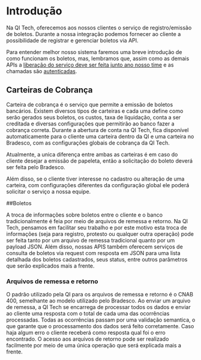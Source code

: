 # Introdução

Na QI Tech, oferecemos aos nossos clientes o serviço de registro/emissão de boletos.
Durante a nossa integração podemos fornecer ao cliente a possibilidade de
registrar e gerenciar boletos via API.

Para entender melhor nosso sistema faremos uma breve introdução de como funcionam
os boletos, mas, lembramos que, assim como as demais APIs a
[liberação do serviço deve ser feita junto ano nosso time](?112) e as
chamadas são [autenticadas](?221).

## Carteiras de Cobrança

Carteira de cobrança é o serviço que permite a emissão de boletos bancários. Existem
diversos tipos de carteiras e cada uma define como serão gerados seus boletos, os custos,
taxa de liquidação, conta a ser creditada e diversas configurações que permitirão ao banco
fazer a cobrança correta.
Durante a abertura de conta na QI Tech, fica disponível automaticamente para o cliente uma carteira
dentro da QI e uma carteira no Bradesco, com as configurações globais de cobrança da QI Tech.

Atualmente, a unica diferença entre ambas as carteiras é em caso do cliente desejar a emissão de papeleta,
então a solicitação do boleto deverá ser feita pelo Bradesco.

Além disso, se o cliente tiver interesse no cadastro ou alteração de uma carteira, com configurações diferentes da
configuração global ele poderá solicitar o serviço a nossa equipe.

##Boletos

A troca de informações sobre boletos entre o cliente e o banco tradicionalmente é feia por meio de arquivos de remessa
e retorno. Na QI Tech, pensamos em facilitar seu trabalho e por este motivo esta troca de informações (seja para registro, protesto
ou qualquer outra operação) pode ser feita tanto por um arquivo de remessa tradicional quanto por um payload JSON.
Além disso, nossas APIS também oferecem serviços de consulta de boletos via request com resposta em JSON para uma
lista detalhada dos boletos cadastrados, seus status, entre outros parâmetros que serão explicados mais a frente.

### Arquivos de remessa e retorno

O padrão utilizado pela QI para os arquivos de remessa e retorno é o CNAB 400, semelhante ao modelo utilizado
pelo Bradesco.
Ao enviar um arquivo de remessa, a QI Tech se encarrega de processar todos os dados e enviar ao cliente uma resposta com
o total de cada uma das ocorrências processadas. Todas as ocorrências passam por uma validação semantica, o que garante que
o processamento dos dados será feito corretamente. Caso haja algum erro o cliente receberá como resposta qual foi o erro
encontrado.
O acesso aos arquivos de retorno pode ser realizado facilmente por meio de uma única operação que será explicada mais a frente.

